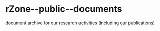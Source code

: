 # rZone--public--documents
document archive for our research activities (including our publications)
